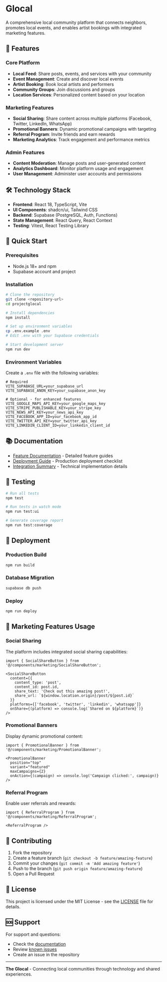 # Glocal

A comprehensive local community platform that connects neighbors, promotes local events, and enables artist bookings with integrated marketing features.

## 🚀 Features

### Core Platform
- **Local Feed**: Share posts, events, and services with your community
- **Event Management**: Create and discover local events
- **Artist Booking**: Book local artists and performers
- **Community Groups**: Join discussions and groups
- **Location Services**: Personalized content based on your location

### Marketing Features
- **Social Sharing**: Share content across multiple platforms (Facebook, Twitter, LinkedIn, WhatsApp)
- **Promotional Banners**: Dynamic promotional campaigns with targeting
- **Referral Program**: Invite friends and earn rewards
- **Marketing Analytics**: Track engagement and performance metrics

### Admin Features
- **Content Moderation**: Manage posts and user-generated content
- **Analytics Dashboard**: Monitor platform usage and engagement
- **User Management**: Administer user accounts and permissions

## 🛠️ Technology Stack

- **Frontend**: React 18, TypeScript, Vite
- **UI Components**: shadcn/ui, Tailwind CSS
- **Backend**: Supabase (PostgreSQL, Auth, Functions)
- **State Management**: React Query, React Context
- **Testing**: Vitest, React Testing Library

## 🚀 Quick Start

### Prerequisites
- Node.js 18+ and npm
- Supabase account and project

### Installation

```bash
# Clone the repository
git clone <repository-url>
cd projectglocal

# Install dependencies
npm install

# Set up environment variables
cp .env.example .env
# Edit .env with your Supabase credentials

# Start development server
npm run dev
```

### Environment Variables

Create a `.env` file with the following variables:

```env
# Required
VITE_SUPABASE_URL=your_supabase_url
VITE_SUPABASE_ANON_KEY=your_supabase_anon_key

# Optional - for enhanced features
VITE_GOOGLE_MAPS_API_KEY=your_google_maps_key
VITE_STRIPE_PUBLISHABLE_KEY=your_stripe_key
VITE_NEWS_API_KEY=your_news_api_key
VITE_FACEBOOK_APP_ID=your_facebook_app_id
VITE_TWITTER_API_KEY=your_twitter_api_key
VITE_LINKEDIN_CLIENT_ID=your_linkedin_client_id
```

## 📚 Documentation

- [Feature Documentation](./docs/features/) - Detailed feature guides
- [Deployment Guide](./DEPLOYMENT_CHECKLIST.md) - Production deployment checklist
- [Integration Summary](./FINAL_INTEGRATION_SUMMARY.md) - Technical implementation details

## 🧪 Testing

```bash
# Run all tests
npm test

# Run tests in watch mode
npm run test:ui

# Generate coverage report
npm run test:coverage
```

## 🚀 Deployment

### Production Build
```bash
npm run build
```

### Database Migration
```bash
supabase db push
```

### Deploy
```bash
npm run deploy
```

## 📱 Marketing Features Usage

### Social Sharing
The platform includes integrated social sharing capabilities:

```tsx
import { SocialShareButton } from '@/components/marketing/SocialShareButton';

<SocialShareButton
  content={{
    content_type: 'post',
    content_id: post.id,
    share_text: 'Check out this amazing post!',
    share_url: `${window.location.origin}/post/${post.id}`
  }}
  platforms={['facebook', 'twitter', 'linkedin', 'whatsapp']}
  onShare={(platform) => console.log(`Shared on ${platform}`)}
/>
```

### Promotional Banners
Display dynamic promotional content:

```tsx
import { PromotionalBanner } from '@/components/marketing/PromotionalBanner';

<PromotionalBanner
  position="top"
  variant="featured"
  maxCampaigns={2}
  onAction={(campaign) => console.log('Campaign clicked:', campaign)}
/>
```

### Referral Program
Enable user referrals and rewards:

```tsx
import { ReferralProgram } from '@/components/marketing/ReferralProgram';

<ReferralProgram />
```

## 🤝 Contributing

1. Fork the repository
2. Create a feature branch (`git checkout -b feature/amazing-feature`)
3. Commit your changes (`git commit -m 'Add amazing feature'`)
4. Push to the branch (`git push origin feature/amazing-feature`)
5. Open a Pull Request

## 📄 License

This project is licensed under the MIT License - see the [LICENSE](LICENSE) file for details.

## 🆘 Support

For support and questions:
- Check the [documentation](./docs/)
- Review [known issues](./docs/features/CODE_REVIEW.md)
- Create an issue in the repository

---

**The Glocal** - Connecting local communities through technology and shared experiences.
